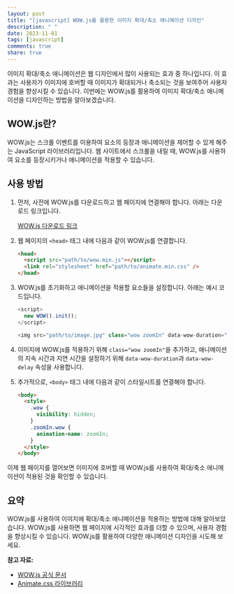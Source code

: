 ```yaml
---
layout: post
title: "[javascript] WOW.js를 활용한 이미지 확대/축소 애니메이션 디자인"
description: " "
date: 2023-11-01
tags: [javascript]
comments: true
share: true
---
```


이미지 확대/축소 애니메이션은 웹 디자인에서 많이 사용되는 효과 중 하나입니다. 이 효과는 사용자가 이미지에 호버할 때 이미지가 확대되거나 축소되는 것을 보여주어 사용자 경험을 향상시킬 수 있습니다. 이번에는 WOW.js를 활용하여 이미지 확대/축소 애니메이션을 디자인하는 방법을 알아보겠습니다.

## WOW.js란?

WOW.js는 스크롤 이벤트를 이용하여 요소의 등장과 애니메이션을 제어할 수 있게 해주는 JavaScript 라이브러리입니다. 웹 사이트에서 스크롤을 내릴 때, WOW.js를 사용하여 요소를 등장시키거나 애니메이션을 적용할 수 있습니다.

## 사용 방법

1. 먼저, 사전에 WOW.js를 다운로드하고 웹 페이지에 연결해야 합니다. 아래는 다운로드 링크입니다.

   [WOW.js 다운로드 링크](https://wowjs.uk/docs/getting-started.html)

2. 웹 페이지의 `<head>` 태그 내에 다음과 같이 WOW.js를 연결합니다.

   ```html
   <head>
     <script src="path/to/wow.min.js"></script>
     <link rel="stylesheet" href="path/to/animate.min.css" />
   </head>
   ```

3. WOW.js를 초기화하고 애니메이션을 적용할 요소들을 설정합니다. 아래는 예시 코드입니다.

   ```javascript
   <script>
     new WOW().init();
   </script>

   <img src="path/to/image.jpg" class="wow zoomIn" data-wow-duration="1s" data-wow-delay="0.5s" />
   ```

4. 이미지에 WOW.js를 적용하기 위해 `class="wow zoomIn"`을 추가하고, 애니메이션의 지속 시간과 지연 시간을 설정하기 위해 `data-wow-duration`과 `data-wow-delay` 속성을 사용합니다.

5. 추가적으로, `<body>` 태그 내에 다음과 같이 스타일시트를 연결해야 합니다.

   ```html
   <body>
     <style>
       .wow {
         visibility: hidden;
       }
       .zoomIn.wow {
         animation-name: zoomIn;
       }
     </style>
   </body>
   ```

이제 웹 페이지를 열어보면 이미지에 호버할 때 WOW.js를 사용하여 확대/축소 애니메이션이 적용된 것을 확인할 수 있습니다.

## 요약

WOW.js를 사용하여 이미지에 확대/축소 애니메이션을 적용하는 방법에 대해 알아보았습니다. WOW.js를 사용하면 웹 페이지에 시각적인 효과를 더할 수 있으며, 사용자 경험을 향상시킬 수 있습니다. WOW.js를 활용하여 다양한 애니메이션 디자인을 시도해 보세요.

**참고 자료:**

- [WOW.js 공식 문서](https://wowjs.uk/docs/getting-started.html)
- [Animate.css 라이브러리](https://animate.style/)